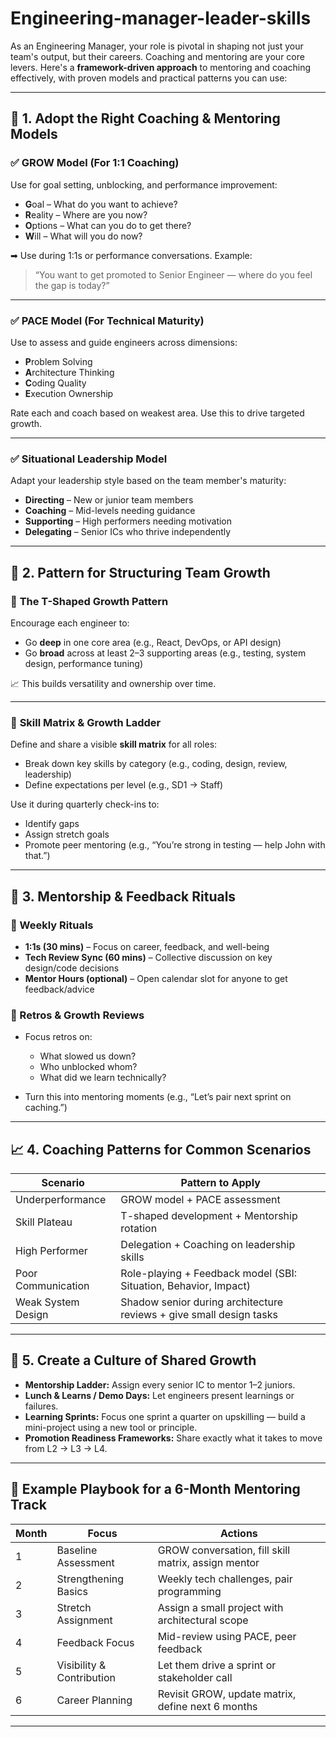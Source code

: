 # Engineering-manager-leader-skills
As an Engineering Manager, your role is pivotal in shaping not just your team's output, but their careers. Coaching and mentoring are your core levers. Here's a **framework-driven approach** to mentoring and coaching effectively, with proven models and practical patterns you can use:

---

## 🔧 1. **Adopt the Right Coaching & Mentoring Models**

### ✅ **GROW Model (For 1:1 Coaching)**

Use for goal setting, unblocking, and performance improvement:

* **G**oal – What do you want to achieve?
* **R**eality – Where are you now?
* **O**ptions – What can you do to get there?
* **W**ill – What will you do now?

➡ Use during 1:1s or performance conversations. Example:

> “You want to get promoted to Senior Engineer — where do you feel the gap is today?”

---

### ✅ **PACE Model (For Technical Maturity)**

Use to assess and guide engineers across dimensions:

* **P**roblem Solving
* **A**rchitecture Thinking
* **C**oding Quality
* **E**xecution Ownership

Rate each and coach based on weakest area. Use this to drive targeted growth.

---

### ✅ **Situational Leadership Model**

Adapt your leadership style based on the team member's maturity:

* **Directing** – New or junior team members
* **Coaching** – Mid-levels needing guidance
* **Supporting** – High performers needing motivation
* **Delegating** – Senior ICs who thrive independently

---

## 🧭 2. **Pattern for Structuring Team Growth**

### 📌 **The T-Shaped Growth Pattern**

Encourage each engineer to:

* Go **deep** in one core area (e.g., React, DevOps, or API design)
* Go **broad** across at least 2–3 supporting areas (e.g., testing, system design, performance tuning)

📈 This builds versatility and ownership over time.

---

### 🧩 **Skill Matrix & Growth Ladder**

Define and share a visible **skill matrix** for all roles:

* Break down key skills by category (e.g., coding, design, review, leadership)
* Define expectations per level (e.g., SD1 → Staff)

Use it during quarterly check-ins to:

* Identify gaps
* Assign stretch goals
* Promote peer mentoring (e.g., “You’re strong in testing — help John with that.”)

---

## 🎯 3. **Mentorship & Feedback Rituals**

### 🔄 Weekly Rituals

* **1:1s (30 mins)** – Focus on career, feedback, and well-being
* **Tech Review Sync (60 mins)** – Collective discussion on key design/code decisions
* **Mentor Hours (optional)** – Open calendar slot for anyone to get feedback/advice

### 🧠 Retros & Growth Reviews

* Focus retros on:

  * What slowed us down?
  * Who unblocked whom?
  * What did we learn technically?
* Turn this into mentoring moments (e.g., “Let’s pair next sprint on caching.”)

---

## 📈 4. **Coaching Patterns for Common Scenarios**

| Scenario           | Pattern to Apply                                                    |
| ------------------ | ------------------------------------------------------------------- |
| Underperformance   | GROW model + PACE assessment                                        |
| Skill Plateau      | T-shaped development + Mentorship rotation                          |
| High Performer     | Delegation + Coaching on leadership skills                          |
| Poor Communication | Role-playing + Feedback model (SBI: Situation, Behavior, Impact)    |
| Weak System Design | Shadow senior during architecture reviews + give small design tasks |

---

## 🚀 5. **Create a Culture of Shared Growth**

* **Mentorship Ladder:** Assign every senior IC to mentor 1–2 juniors.
* **Lunch & Learns / Demo Days:** Let engineers present learnings or failures.
* **Learning Sprints:** Focus one sprint a quarter on upskilling — build a mini-project using a new tool or principle.
* **Promotion Readiness Frameworks:** Share exactly what it takes to move from L2 → L3 → L4.

---

## 📌 Example Playbook for a 6-Month Mentoring Track

| Month | Focus                     | Actions                                             |
| ----- | ------------------------- | --------------------------------------------------- |
| 1     | Baseline Assessment       | GROW conversation, fill skill matrix, assign mentor |
| 2     | Strengthening Basics      | Weekly tech challenges, pair programming            |
| 3     | Stretch Assignment        | Assign a small project with architectural scope     |
| 4     | Feedback Focus            | Mid-review using PACE, peer feedback                |
| 5     | Visibility & Contribution | Let them drive a sprint or stakeholder call         |
| 6     | Career Planning           | Revisit GROW, update matrix, define next 6 months   |

---


